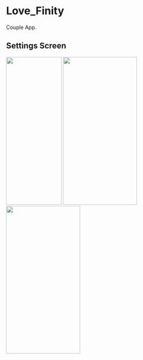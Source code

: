 # Love_Finity

Couple App.

## Settings Screen

<r>
<img src="https://github.com/user-attachments/assets/4797c5f9-2bc9-4436-b6c3-7ba07cff7b7c" width="150" height="400">
<img src="https://github.com/user-attachments/assets/3d8888b5-ec76-44bd-96ef-9bddfd9dc2c4" width="200" height="400">
<img src="https://github.com/user-attachments/assets/4ad252c0-5c11-40c7-b673-0b6bc4244ebf" width="200" height="400">
</r>

